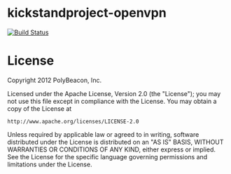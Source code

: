 # kickstandproject-openvpn

[![Build Status](https://secure.travis-ci.org/kickstandproject/kickstandproject-openvpn.png)](http://travis-ci.org/kickstandproject/kickstandproject-openvpn)

# License
Copyright 2012 PolyBeacon, Inc.

Licensed under the Apache License, Version 2.0 (the "License");
you may not use this file except in compliance with the License.
You may obtain a copy of the License at

    http://www.apache.org/licenses/LICENSE-2.0

Unless required by applicable law or agreed to in writing, software
distributed under the License is distributed on an "AS IS" BASIS,
WITHOUT WARRANTIES OR CONDITIONS OF ANY KIND, either express or implied.
See the License for the specific language governing permissions and
limitations under the License.
